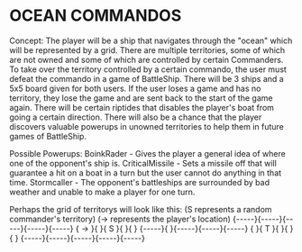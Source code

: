 # OCEAN COMMANDOS

Concept:  The player will be a ship that navigates through the "ocean" which will be represented by a grid. There are multiple territories, some of which are not owned and some of which are controlled by certain Commanders. To take over the territory controlled by a certain commando, the user must defeat the commando in a game of BattleShip. There will be 3 ships and a 5x5 board given for both users. If the user loses a game and has no territory, they lose the game and are sent back to the start of the game again. There will be certain riptides that disables the player's boat from going a certain direction. There will also be a chance that the player discovers valuable powerups in unowned territories to help them in future games of BattleShip.

Possible Powerups:
BoinkRader - Gives the player a general idea of where one of the opponent's ship is.
CriticalMissile - Sets a missile off that will guarantee a hit on a boat in a turn but the user cannot do anything in that time. 
Stormcaller - The opponent's battleships are surrounded by bad weather and unable to make a player for one turn. 

Perhaps the grid of territorys will look like this: (S represents a random commander's territory) (-> represents the player's location)
{-----}{-----}{-----}{-----}{-----}
{  -> }{     }{  S  }{     }{     } 
{-----}{     }{-----}{-----}{-----}
{     }{  T  }{     }{     }{     } 
{-----}{-----}{-----}{-----}{-----}
